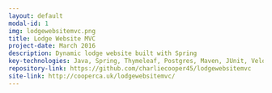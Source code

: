 ```yaml
---
layout: default
modal-id: 1
img: lodgewebsitemvc.png
title: Lodge Website MVC
project-date: March 2016
description: Dynamic lodge website built with Spring
key-technologies: Java, Spring, Thymeleaf, Postgres, Maven, JUnit, Velocity, JQuery, Bower
repository-link: https://github.com/charliecooper45/lodgewebsitemvc
site-link: http://cooperca.uk/lodgewebsitemvc/
---
```

